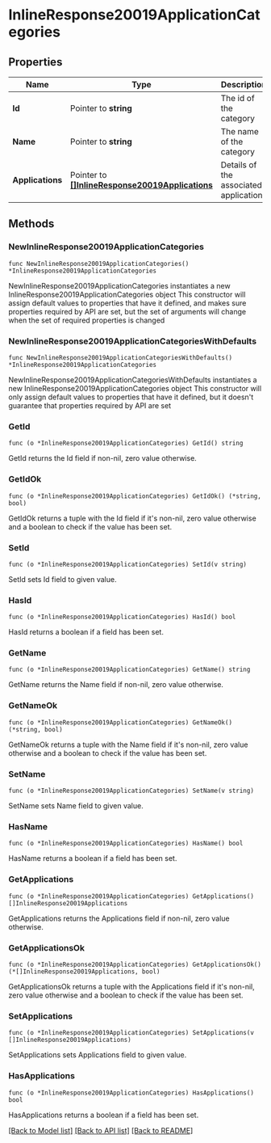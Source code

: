 # InlineResponse20019ApplicationCategories

## Properties

Name | Type | Description | Notes
------------ | ------------- | ------------- | -------------
**Id** | Pointer to **string** | The id of the category | [optional] 
**Name** | Pointer to **string** | The name of the category | [optional] 
**Applications** | Pointer to [**[]InlineResponse20019Applications**](InlineResponse20019Applications.md) | Details of the associated applications | [optional] 

## Methods

### NewInlineResponse20019ApplicationCategories

`func NewInlineResponse20019ApplicationCategories() *InlineResponse20019ApplicationCategories`

NewInlineResponse20019ApplicationCategories instantiates a new InlineResponse20019ApplicationCategories object
This constructor will assign default values to properties that have it defined,
and makes sure properties required by API are set, but the set of arguments
will change when the set of required properties is changed

### NewInlineResponse20019ApplicationCategoriesWithDefaults

`func NewInlineResponse20019ApplicationCategoriesWithDefaults() *InlineResponse20019ApplicationCategories`

NewInlineResponse20019ApplicationCategoriesWithDefaults instantiates a new InlineResponse20019ApplicationCategories object
This constructor will only assign default values to properties that have it defined,
but it doesn't guarantee that properties required by API are set

### GetId

`func (o *InlineResponse20019ApplicationCategories) GetId() string`

GetId returns the Id field if non-nil, zero value otherwise.

### GetIdOk

`func (o *InlineResponse20019ApplicationCategories) GetIdOk() (*string, bool)`

GetIdOk returns a tuple with the Id field if it's non-nil, zero value otherwise
and a boolean to check if the value has been set.

### SetId

`func (o *InlineResponse20019ApplicationCategories) SetId(v string)`

SetId sets Id field to given value.

### HasId

`func (o *InlineResponse20019ApplicationCategories) HasId() bool`

HasId returns a boolean if a field has been set.

### GetName

`func (o *InlineResponse20019ApplicationCategories) GetName() string`

GetName returns the Name field if non-nil, zero value otherwise.

### GetNameOk

`func (o *InlineResponse20019ApplicationCategories) GetNameOk() (*string, bool)`

GetNameOk returns a tuple with the Name field if it's non-nil, zero value otherwise
and a boolean to check if the value has been set.

### SetName

`func (o *InlineResponse20019ApplicationCategories) SetName(v string)`

SetName sets Name field to given value.

### HasName

`func (o *InlineResponse20019ApplicationCategories) HasName() bool`

HasName returns a boolean if a field has been set.

### GetApplications

`func (o *InlineResponse20019ApplicationCategories) GetApplications() []InlineResponse20019Applications`

GetApplications returns the Applications field if non-nil, zero value otherwise.

### GetApplicationsOk

`func (o *InlineResponse20019ApplicationCategories) GetApplicationsOk() (*[]InlineResponse20019Applications, bool)`

GetApplicationsOk returns a tuple with the Applications field if it's non-nil, zero value otherwise
and a boolean to check if the value has been set.

### SetApplications

`func (o *InlineResponse20019ApplicationCategories) SetApplications(v []InlineResponse20019Applications)`

SetApplications sets Applications field to given value.

### HasApplications

`func (o *InlineResponse20019ApplicationCategories) HasApplications() bool`

HasApplications returns a boolean if a field has been set.


[[Back to Model list]](../README.md#documentation-for-models) [[Back to API list]](../README.md#documentation-for-api-endpoints) [[Back to README]](../README.md)


